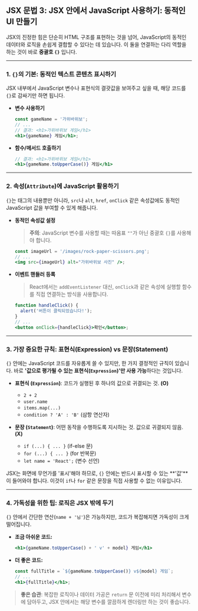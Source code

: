 ## JSX 문법 3: JSX 안에서 JavaScript 사용하기: 동적인 UI 만들기

JSX의 진정한 힘은 단순히 HTML 구조를 표현하는 것을 넘어, JavaScript의 동적인 데이터와 로직을 손쉽게 결합할 수 있다는 데 있습니다. 이 둘을 연결하는 다리 역할을 하는 것이 바로 **중괄호 `{}`** 입니다.

---

### 1\. `{}`의 기본: 동적인 텍스트 콘텐츠 표시하기

JSX 내부에서 JavaScript 변수나 표현식의 결괏값을 보여주고 싶을 때, 해당 코드를 `{}`로 감싸기만 하면 됩니다.

- **변수 사용하기**

  ```jsx
  const gameName = '가위바위보';
  // ...
  // 결과: <h1>가위바위보 게임</h1>
  <h1>{gameName} 게임</h1>;
  ```

- **함수/메서드 호출하기**

  ```jsx
  // 결과: <h1>가위바위보 게임</h1>
  <h1>{gameName.toUpperCase()} 게임</h1>
  ```

---

### 2\. 속성(`Attribute`)에 JavaScript 활용하기

`{}`는 태그의 내용뿐만 아니라, `src`나 `alt`, `href`, `onClick` 같은 속성값에도 동적인 JavaScript 값을 부여할 수 있게 해줍니다.

- **동적인 속성값 설정**

  > **주의**: JavaScript 변수를 사용할 때는 따옴표 `""`가 아닌 중괄호 `{}`를 사용해야 합니다.

  ```jsx
  const imageUrl = '/images/rock-paper-scissors.png';
  // ...
  <img src={imageUrl} alt="가위바위보 사진" />;
  ```

- **이벤트 핸들러 등록**

  > React에서는 `addEventListener` 대신, `onClick`과 같은 속성에 실행할 함수를 직접 연결하는 방식을 사용합니다.

  ```jsx
  function handleClick() {
    alert('버튼이 클릭되었습니다!');
  }
  // ...
  <button onClick={handleClick}>확인</button>;
  ```

---

### 3\. 가장 중요한 규칙: 표현식(Expression) vs 문장(Statement)

`{}` 안에는 JavaScript 코드를 자유롭게 쓸 수 있지만, 한 가지 결정적인 규칙이 있습니다. 바로 **'값으로 평가될 수 있는 표현식(`Expression`)'만 사용 가능**하다는 것입니다.

- **표현식 (`Expression`)**: 코드가 실행된 후 하나의 값으로 귀결되는 것. **(O)**

  - `2 + 2`
  - `user.name`
  - `items.map(...)`
  - `condition ? 'A' : 'B'` (삼항 연산자)

- **문장 (`Statement`)**: 어떤 동작을 수행하도록 지시하는 것. 값으로 귀결되지 않음. **(X)**

  - `if (...) { ... }` (if-else 문)
  - `for (...) { ... }` (for 반복문)
  - `let name = 'React';` (변수 선언)

JSX는 화면에 무언가를 '표시'해야 하므로, `{}` 안에는 반드시 표시할 수 있는 \*\*'값'\*\*이 들어와야 합니다. 이것이 `if`나 `for` 같은 문장을 직접 사용할 수 없는 이유입니다.

---

### 4\. 가독성을 위한 팁: 로직은 JSX 밖에 두기

`{}` 안에서 간단한 연산(`name + '님'`)은 가능하지만, 코드가 복잡해지면 가독성이 크게 떨어집니다.

- **조금 아쉬운 코드:**

  ```jsx
  <h1>{gameName.toUpperCase() + ' v' + model} 게임</h1>
  ```

- **더 좋은 코드:**

  ```jsx
  const fullTitle = `${gameName.toUpperCase()} v${model} 게임`;
  // ...
  <h1>{fullTitle}</h1>;
  ```

> **좋은 습관**: 복잡한 로직이나 데이터 가공은 `return` 문 이전에 미리 처리해서 변수에 담아두고, JSX 안에서는 해당 변수를 깔끔하게 렌더링만 하는 것이 좋습니다.
